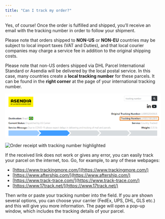 ```yaml
---
title: "Can I track my order?"
---
```


Yes, of course! Once the order is fulfilled and shipped, you’ll receive an email with the tracking number in order to follow your shipment.

Please note that orders shipped to **NON-US** or **NON-EU** countries may be subject to local import taxes (VAT and Duties), and that local courier companies may charge a service fee in addition to the original shipping costs.

Please note that non-US orders shipped via DHL Parcel International Standard or Asendia will be delivered by the local postal service. In this case, many countries create a **local tracking number** for these parcels. It can be found in the **right corner**  at the page of your international tracking number.

![Asendia order receipt with local tracking number highlighted](img/AsendiaLocalTrackingNumberHighlighted.png)

![Order receipt with tracking number highlighted](img/ParcelTracking.png)

If the received link does not work or gives any error, you can easily track your parcel on the internet, too.
Go, for example, to any of these webpages:

* [https://www.trackingmore.com/](https://www.trackingmore.com/)
* [https://www.aftership.com/](https://www.aftership.com/)
* [https://www.track-trace.com/](https://www.track-trace.com/)
* [https://www.17track.net/](https://www.17track.net/)

Then write or paste your tracking number into the field.
If you are shown several options, you can choose your carrier (FedEx, UPS, DHL, GLS etc.) and this will give you more information.
The page will open a pop-up window, which includes the tracking details of your parcel.
